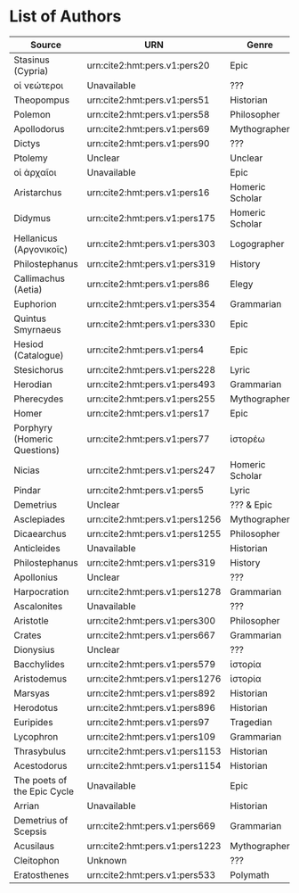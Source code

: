 
# List of Authors 

| Source | URN | Genre | Time | 
| ------ | --- | ----- | ---- | 
| Stasinus (Cypria) | urn:cite2:hmt:pers.v1:pers20 | Epic | 600s BCE (?) | 
| οἱ νεώτεροι | Unavailable | ??? | ??? | 
| Theopompus | urn:cite2:hmt:pers.v1:pers51 | Historian | 300s BCE | 
| Polemon | urn:cite2:hmt:pers.v1:pers58 | Philosopher | 200s BCE | 
| Apollodorus | urn:cite2:hmt:pers.v1:pers69 |  Mythographer | 100s BCE | 
| Dictys | urn:cite2:hmt:pers.v1:pers90 | ??? | ??? | 
| Ptolemy | Unclear | Unclear | Unclear | 
| οἱ ἀρχαῖοι | Unavailable | Epic | 700s BCE | 
| Aristarchus | urn:cite2:hmt:pers.v1:pers16 | Homeric Scholar | 220-143 BCE |
| Didymus | urn:cite2:hmt:pers.v1:pers175 | Homeric Scholar | 00s BCE | 
| Hellanicus (Αργονικοῖς)| urn:cite2:hmt:pers.v1:pers303 | Logographer | 400s BCE | 
| Philostephanus | urn:cite2:hmt:pers.v1:pers319 | History | 200s BCE | 
|Callimachus (Aetia) | urn:cite2:hmt:pers.v1:pers86 | Elegy | 200s BCE |
| Euphorion | urn:cite2:hmt:pers.v1:pers354 | Grammarian | 200s BCE | 
| Quintus Smyrnaeus | urn:cite2:hmt:pers.v1:pers330 | Epic | 300s CE | 
| Hesiod (Catalogue) | urn:cite2:hmt:pers.v1:pers4 | Epic | 750 to 650 BCE | 
| Stesichorus | urn:cite2:hmt:pers.v1:pers228 | Lyric | 500s BCE | 
| Herodian | urn:cite2:hmt:pers.v1:pers493 | Grammarian | 100s CE | 
| Pherecydes | urn:cite2:hmt:pers.v1:pers255 | Mythographer | 400s BCE | 
| Homer | urn:cite2:hmt:pers.v1:pers17 | Epic | ??? | 
| Porphyry (Homeric Questions) | urn:cite2:hmt:pers.v1:pers77 | ἱστορέω | Philosopher | 200s CE | 
| Nicias | urn:cite2:hmt:pers.v1:pers247 | Homeric Scholar | ??? | 
| Pindar | urn:cite2:hmt:pers.v1:pers5 | Lyric | 400s BCE | 3.724 | 
| Demetrius | Unclear | ??? & Epic | ??? | 
| Asclepiades | urn:cite2:hmt:pers.v1:pers1256 | Mythographer | 300s BCE | 
| Dicaearchus | urn:cite2:hmt:pers.v1:pers1255 | Philosopher | 300s BCE | 
| Anticleides | Unavailable | Historian | 200s BCE | 
| Philostephanus | urn:cite2:hmt:pers.v1:pers319 | History | 200s BCE | 
| Apollonius | Unclear | ??? | ??? | 
| Harpocration | urn:cite2:hmt:pers.v1:pers1278 | Grammarian | 100s CE | 
| Ascalonites | Unavailable | ??? | ??? | 10.2508 | 
| Aristotle | urn:cite2:hmt:pers.v1:pers300 | Philosopher | 300s BCE | 
| Crates | urn:cite2:hmt:pers.v1:pers667 | Grammarian | 100s BCE | 
| Dionysius | Unclear | ??? | ??? | 
| Bacchylides | urn:cite2:hmt:pers.v1:pers579 | ἱστορία | Lyric | 400s BCE | 
| Aristodemus | urn:cite2:hmt:pers.v1:pers1276 | ἱστορία | Grammarian | 00s BCE | 
| Marsyas | urn:cite2:hmt:pers.v1:pers892 | Historian | 300s BCE |  
| Herodotus | urn:cite2:hmt:pers.v1:pers896 | Historian | 400s BCE |  
| Euripides | urn:cite2:hmt:pers.v1:pers97 | Tragedian | 400s BCE | 
| Lycophron | urn:cite2:hmt:pers.v1:pers109 | Grammarian | 200s BCE | 
| Thrasybulus | urn:cite2:hmt:pers.v1:pers1153 | Historian | ??? | 
| Acestodorus | urn:cite2:hmt:pers.v1:pers1154 | Historian | ??? |
| The poets of the Epic Cycle | Unavailable | Epic | 600s BCE |  
| Arrian | Unavailable | Historian | 100s CE | 
| Demetrius of Scepsis | urn:cite2:hmt:pers.v1:pers669 | Grammarian | 100s BCE |  
| Acusilaus | urn:cite2:hmt:pers.v1:pers1223 | Mythographer | 500s BCE | 
| Cleitophon | Unknown | ??? | ??? |  
| Eratosthenes | urn:cite2:hmt:pers.v1:pers533 | Polymath | 200s BCE |  
